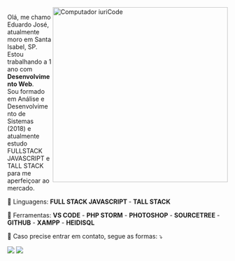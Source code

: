 <img src="https://raw.githubusercontent.com/MicaelliMedeiros/micaellimedeiros/master/image/computer-illustration.png" min-width="400px" max-width="400px" width="400px" align="right" alt="Computador iuriCode">

<p align="left"> 
  Olá, me chamo Eduardo José, atualmente moro em Santa Isabel, SP. Estou trabalhando a 1 ano com <strong>Desenvolvimento Web</strong>.<br>
  Sou formado em Análise e Desenvolvimento de Sistemas (2018) e atualmente estudo FULLSTACK JAVASCRIPT e TALL STACK para me aperfeiçoar ao mercado.
</p>

<p align="left">
  🦄 Linguagens: <strong>FULL STACK JAVASCRIPT </strong> - <strong>TALL STACK</strong>
</p>

<p align="left">
  💼 Ferramentas: <strong>VS CODE</strong> - <strong>PHP STORM</strong> - <strong>PHOTOSHOP</strong> - <strong>SOURCETREE</strong> - <strong>GITHUB</strong> - <strong>XAMPP</strong> - <strong>HEIDISQL</strong>
</p>

<p align="left">
  💌 Caso precise entrar em contato, segue as formas: ⤵️
</p>

<p align="left">
  <a href="mailto:eduardojsc18@outlook.com" alt="Gmail">
  <img src="https://img.shields.io/badge/Microsoft_Outlook-0078D4?style=for-the-badge&logo=ms-outlook&logoColor=white&link=mailto:eduardojsc18@outlook.com" /></a>

  <a href="https://www.linkedin.com/in/eduardojsc/" alt="Linkedin">
  <img src="https://img.shields.io/badge/-Linkedin-0e76a8?style=flat-square&logo=Linkedin&logoColor=white&link=https://www.linkedin.com/in/eduardojsc" /></a>
</p>  
